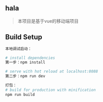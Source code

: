 ## hala
>  本项目是基于vue的移动端项目

## Build Setup

``` bash
本地调试启动：

# install dependencies
第一步：npm install

# serve with hot reload at localhost:8088
第二步：npm run dev

打包：
# build for production with minification
npm run build
